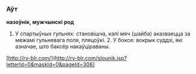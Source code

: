 ### Аўт
**назоўнік, мужчынскі род**

1. У спартыўных гульнях: становішча, калі мяч (шайба) аказваецца за межамі гульневага поля, пляцоўкі. 2. У боксе: вокрык суддзі, які азначае, што баксёр накаўціраваны.

<a rel="author">[http://rv-blr.com/](http://rv-blr.com/slounik.jsp?letterId=0&maskId=0&pageId=306)</a>
